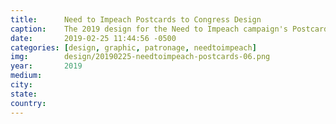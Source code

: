 ```yaml
---
title:		Need to Impeach Postcards to Congress Design
caption:  	The 2019 design for the Need to Impeach campaign's Postcards to Congress tool
date:   	2019-02-25 11:44:56 -0500
categories: [design, graphic, patronage, needtoimpeach]
img:		design/20190225-needtoimpeach-postcards-06.png
year:		2019
medium:
city:
state:
country:
---
```

